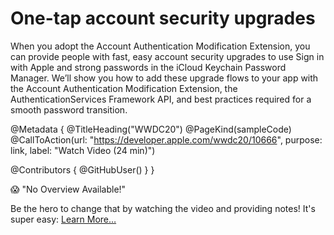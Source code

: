 # One-tap account security upgrades

When you adopt the Account Authentication Modification Extension, you can provide people with fast, easy account security upgrades to use Sign in with Apple and strong passwords in the iCloud Keychain Password Manager. We’ll show you how to add these upgrade flows to your app with the Account Authentication Modification Extension, the AuthenticationServices Framework API, and best practices required for a smooth password transition.

@Metadata {
   @TitleHeading("WWDC20")
   @PageKind(sampleCode)
   @CallToAction(url: "https://developer.apple.com/wwdc20/10666", purpose: link, label: "Watch Video (24 min)")

   @Contributors {
      @GitHubUser(<replace this with your GitHub handle>)
   }
}

😱 "No Overview Available!"

Be the hero to change that by watching the video and providing notes! It's super easy:
 [Learn More…](https://wwdcnotes.com/documentation/wwdcnotes/contributing)
